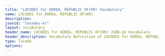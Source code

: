 ```yaml
---
title: "LOCODES for KOREA, REPUBLIC OF(KR) Vocabulary"
name: LOCODES for KOREA, REPUBLIC OF(KR) 
description: 
jsonid: "locodes-kr"
layout: vocabulary
header_name: LOCODES for KOREA, REPUBLIC OF(KR) JSON-LD Vocabulary
header_description: Vocabulary Definition of LOCODES for KOREA, REPUBLIC OF(KR) semantics in HTML format. JSON-LD format is available at [locodes-kr.jsonld](/vocabulary/locodes-kr.jsonld)
type: locode
options:
---
```

